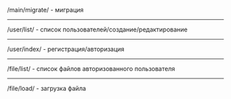 /main/migrate/ - миграция
***
/user/list/ - список пользователей/создание/редактирование
***
/user/index/ - регистрация/авторизация
***
/file/list/ - список файлов авторизованного пользователя
***
/file/load/ - загрузка файла